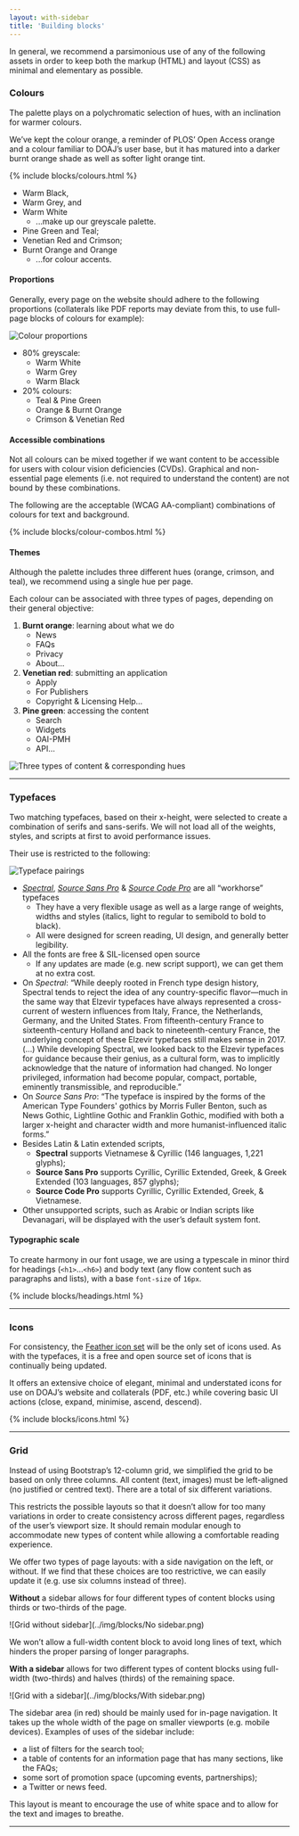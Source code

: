 ```yaml
---
layout: with-sidebar
title: 'Building blocks'
---
```


In general, we recommend a parsimonious use of any of the following assets in order to keep both the markup (HTML) and layout (CSS) as minimal and elementary as possible.

### Colours

The palette plays on a polychromatic selection of hues, with an inclination for warmer colours.

We’ve kept the colour orange, a reminder of PLOS’ Open Access orange and a colour familiar to DOAJ’s user base, but it has matured into a darker burnt orange shade as well as softer light orange tint.

{% include blocks/colours.html %}

- Warm Black,
- Warm Grey, and
- Warm White
  - ...make up our greyscale palette.
- Pine Green and Teal;
- Venetian Red and Crimson;
- Burnt Orange and Orange
  - ...for colour accents.

#### Proportions

Generally, every page on the website should adhere to the following proportions (collaterals like PDF reports may deviate from this, to use full-page blocks of colours for example):

![Colour proportions](../img/blocks/colourproportion.png)

- 80% greyscale:
  - Warm White
  - Warm Grey
  - Warm Black
- 20% colours:
  - Teal & Pine Green
  - Orange & Burnt Orange
  - Crimson & Venetian Red

#### Accessible combinations

Not all colours can be mixed together if we want content to be accessible for users with colour vision deficiencies (CVDs). Graphical and non-essential page elements (i.e. not required to understand the content) are not bound by these combinations.

The following are the acceptable (WCAG AA-compliant) combinations of colours for text and background.

{% include blocks/colour-combos.html %}

#### Themes

Although the palette includes three different hues (orange, crimson, and teal), we recommend using a single hue per page.

Each colour can be associated with three types of pages, depending on their general objective:
1. **Burnt orange**: learning about what we do
   - News
   - FAQs
   - Privacy
   - About…
2. **Venetian red**: submitting an application
   - Apply
   - For Publishers
   - Copyright & Licensing Help…
3. **Pine green**: accessing the content
   - Search
   - Widgets
   - OAI-PMH
   - API…

![Three types of content & corresponding hues](../img/implementation/threehues.png)

---

### Typefaces

Two matching typefaces, based on their x-height, were selected to create a combination of serifs and sans-serifs. We will not load all of the weights, styles, and scripts at first to avoid performance issues.

Their use is restricted to the following:  

![Typeface pairings](../img/blocks/typepairings.png)

- [_Spectral_](https://design.google/library/spectral-new-screen-first-typeface/), [_Source Sans Pro_](https://typographica.org/typeface-reviews/source-sans/) & [_Source Code Pro_](https://adobe-fonts.github.io/source-code-pro/) are all “workhorse” typefaces
  - They have a very flexible usage as well as a large range of weights, widths and styles (italics, light to regular to semibold to bold to black).
  - All were designed for screen reading, UI design, and generally better legibility.
- All the fonts are free & SIL-licensed open source
  - If any updates are made (e.g. new script support), we can get them at no extra cost.
- On _Spectral_: “While deeply rooted in French type design history, Spectral tends to reject the idea of any country-specific flavor—much in the same way that Elzevir typefaces have always represented a cross-current of western influences from Italy, France, the Netherlands, Germany, and the United States. From fifteenth-century France to sixteenth-century Holland and back to nineteenth-century France, the underlying concept of these Elzevir typefaces still makes sense in 2017. (…)  While developing Spectral, we looked back to the Elzevir typefaces for guidance because their genius, as a cultural form, was to implicitly acknowledge that the nature of information had changed. No longer privileged, information had become popular, compact, portable, eminently transmissible, and reproducible.”  
- On _Source Sans Pro_: “The typeface is inspired by the forms of the American Type Founders' gothics by Morris Fuller Benton, such as News Gothic, Lightline Gothic and Franklin Gothic, modified with both a larger x-height and character width and more humanist-influenced italic forms.”
- Besides Latin & Latin extended scripts,
  - **Spectral** supports Vietnamese & Cyrillic (146 languages, 1,221 glyphs);
  - **Source Sans Pro** supports Cyrillic, Cyrillic Extended, Greek, & Greek Extended (103 languages, 857 glyphs);
  - **Source Code Pro** supports Cyrillic, Cyrillic Extended, Greek, & Vietnamese.
- Other unsupported scripts, such as Arabic or Indian scripts like Devanagari, will be displayed with the user’s default system font.

#### Typographic scale

To create harmony in our font usage, we are using a typescale in minor third for headings (`<h1>`...`<h6>`) and body text (any flow content such as paragraphs and lists), with a base `font-size` of `16px`.

{% include blocks/headings.html %}

---

### Icons

For consistency, the [Feather icon set](https://feathericons.com/) will be the only set of icons used. As with the typefaces, it is a free and open source set of icons that is continually being updated.

It offers an extensive choice of elegant, minimal and understated icons for use on DOAJ’s website and collaterals (PDF, etc.) while covering basic UI actions (close, expand, minimise, ascend, descend).

{% include blocks/icons.html %}

---

### Grid

Instead of using Bootstrap’s 12-column grid, we simplified the grid to be based on only three columns. All content (text, images) must be left-aligned (no justified or centred text). There are a total of six different variations.

This restricts the possible layouts so that it doesn’t allow for too many variations in order to create consistency across different pages, regardless of the user’s viewport size. It should remain modular enough to accommodate new types of content while allowing a comfortable reading experience.  

We offer two types of page layouts: with a side navigation on the left, or without. If we find that these choices are too restrictive, we can easily update it (e.g. use six columns instead of three).

**Without** a sidebar allows for four different types of content blocks using thirds or two-thirds of the page.

![Grid without sidebar](../img/blocks/No sidebar.png)

We won’t allow a full-width content block to avoid long lines of text, which hinders the proper parsing of longer paragraphs.

**With a sidebar** allows for two different types of content blocks using full-width (two-thirds) and halves (thirds) of the remaining space.

![Grid with a sidebar](../img/blocks/With sidebar.png)

The sidebar area (in red) should be mainly used for in-page navigation. It takes up the whole width of the page on smaller viewports (e.g. mobile devices). Examples of uses of the sidebar include:
- a list of filters for the search tool;
- a table of contents for an information page that has many sections, like the FAQs;
- some sort of promotion space (upcoming events, partnerships);
- a Twitter or news feed.

This layout is meant to encourage the use of white space and to allow for the text and images to breathe.

---

###
